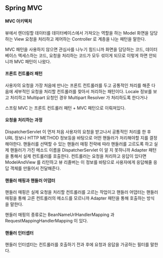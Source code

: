 ## Spring MVC

#### MVC 아키텍처

뷰에서 렌더링할 데이터를 데이터베이스에서 가져오는 역할을 하는 Model 화면을 담당하는 View 요청을 처리하고 제어하는 Controller 로 계층을 나눈
패턴을 말한다. 

MVC 패턴을 사용하지 않으면 관심사를 나누기 힘드니까 화면을 담당하는 코드, 데이터베이스 엑세스하는 코드, 요청을
처리하는 코드가 모두 섞이게 되므로 이렇게 하면 안되니까 MVC 패턴이 나왔다.  

#### 프론트 컨트롤러 패턴 

사용자의 요청을 가장 처음에 만나는 프론트 컨트롤러를 두고 공통적인 처리를 해준 다음에 
세부적인 요청을 처리할 컨트롤러를 찾아서 처리하는 패턴이다. Locale 정보를 보고 처리하고
Multipart 요청인 경우 Multipart Resolver 가 처리하도록 한다거나  

스프링 MVC 는 프론트 컨트롤러 패턴 + MVC 패턴으로 이뤄져있다.

#### 요청을 처리하는 과정 

DispatcherServlet 이 먼저 처음 사용자의 요청을 받고나서 공통적인 처리를 한 후
URL 정보나 HTTP METHOD 정보등을 바탕으로 어떤 핸들러가 처리해야할 지를 결정해야한다. 
핸들러를 선택할 수 있는 핸들러 매핑 전략에 따라 핸들러를 고르도록 하고 실제 핸들러가 가진 메소드 이름을
DispatcherServlet 이 알 지 못하니까 Adapter 패턴을 통해서 실제 컨트롤러를 호출한다.
컨트롤러는 요청을 처리하고 응답이 있다면 ModelAndView 를 리턴하고 뷰 리졸버는 이 정보를 바탕으로
사용자에게 응답해줄 응답 객체를 만들어서 전달해준다. 


#### 핸들러 매핑과 핸들러 어댑터 

핸들러 매핑은 실제 요청을 처리할 컨트롤러를 고르는 작업이고 핸들러 어댑터는 핸들러 매핑을 통해 고른 컨트롤러의 
메소드를 모르니까 Adapter 패턴을 통해 호출하는 방식을 말한다.

핸들러 매핑의 종류로는 BeanNameUrlHandlerMapping 과 RequestMappingHandlerMapping 이 있다.

#### 핸들러 인터셉터

핸들러 인터셉터는 컨트롤러를 호출하기 전과 후에 요청과 응답을 가공하는 필터를 말한다.